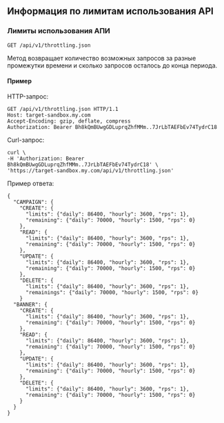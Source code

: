 ## Информация по лимитам использования API


### Лимиты использования АПИ
`GET /api/v1/throttling.json`

Метод возвращает количество возможных запросов за разные промежутки времени и сколько запросов осталось
до конца периода.

#### Пример

HTTP-запрос:

    GET /api/v1/throttling.json HTTP/1.1
    Host: target-sandbox.my.com
    Accept-Encoding: gzip, deflate, compress
    Authorization: Bearer Bh8kQmBUwgGDLuprqZhfMMm..7JrLbTAEFbEv74TydrC18

Curl-запрос:

    curl \
    -H 'Authorization: Bearer Bh8kQmBUwgGDLuprqZhfMMm..7JrLbTAEFbEv74TydrC18' \
    'https://target-sandbox.my.com/api/v1/throttling.json'

Пример ответа:

    {
      "CAMPAIGN": {
        "CREATE": {
          "limits": {"daily": 86400, "hourly": 3600, "rps": 1},
          "remaining": {"daily": 70000, "hourly": 1500, "rps": 0}
        },
        "READ": {
          "limits": {"daily": 86400, "hourly": 3600, "rps": 1},
          "remaining": {"daily": 70000, "hourly": 1500, "rps": 0}
        },
        "UPDATE": {
          "limits": {"daily": 86400, "hourly": 3600, "rps": 1},
          "remaining": {"daily": 70000, "hourly": 1500, "rps": 0}
        },
        "DELETE": {
          "limits": {"daily": 86400, "hourly": 3600, "rps": 1},
          "remainings": {"daily": 70000, "hourly": 1500, "rps": 0}
        }
      "BANNER": {
        "CREATE": {
          "limits": {"daily": 86400, "hourly": 3600, "rps": 1},
          "remaining": {"daily": 70000, "hourly": 1500, "rps": 0}
        },
        "READ": {
          "limits": {"daily": 86400, "hourly": 3600, "rps": 1},
          "remaining": {"daily": 70000, "hourly": 1500, "rps": 0}
        },
        "UPDATE": {
          "limits": {"daily": 86400, "hourly": 3600, "rps": 1},
          "remaining": {"daily": 70000, "hourly": 1500, "rps": 0}
        },
        "DELETE": {
          "limits": {"daily": 86400, "hourly": 3600, "rps": 1},
          "remaining": {"daily": 70000, "hourly": 1500, "rps": 0}
        }
      }
    }


